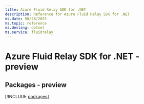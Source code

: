 ```yaml
---
title: Azure Fluid Relay SDK for .NET
description: Reference for Azure Fluid Relay SDK for .NET
ms.date: 08/28/2025
ms.topic: reference
ms.devlang: dotnet
ms.service: fluidrelay
---
```

# Azure Fluid Relay SDK for .NET - preview
## Packages - preview
[!INCLUDE [packages](fluid-relay-index.md)]